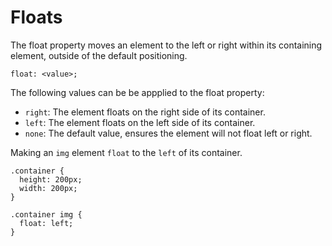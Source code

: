 # Floats
The float property moves an element to the left or right within its containing element, outside of the default positioning.
```
float: <value>;
```
The following values can be be appplied to the float property:
* `right`: The element floats on the right side of its container.
* `left`: The element floats on the left side of its container.
* `none`: The default value, ensures the element will not float left or right.

Making an `img` element `float` to the `left` of its container.
```
.container {
  height: 200px;
  width: 200px;
}

.container img {
  float: left;
}
```
